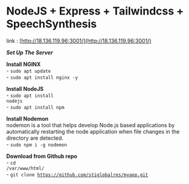 # NodeJS + Express + Tailwindcss + SpeechSynthesis
link : [http://18.136.119.96:3001/](http://18.136.119.96:3001/)

***Set Up The Server***

**Install NGINX**
<br>- <code>sudo apt update</code>
<br>- <code>sudo apt install nginx -y</code>

**Install NodeJS**
<br>- <code>sudo apt install nodejs</code>
<br>- <code>sudo apt install npm</code>

**Install Nodemon**
<br>nodemon is a tool that helps develop Node.js based applications by automatically restarting the node application when file changes in the directory are detected.
<br>- <code>sudo npm i -g nodemon</code>

**Download from Github repo**
 <br>- <code>cd /var/www/html/</code>
 <br>- <code>git clone https://github.com/stiglobalres/myapp.git</code>

 

